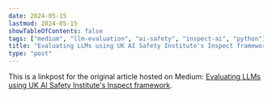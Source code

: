 ```yaml
---
date: 2024-05-15
lastmod: 2024-05-15
showTableOfContents: false
tags: ["medium", "llm-evaluation", "ai-safety", "inspect-ai", "python"]
title: "Evaluating LLMs using UK AI Safety Institute's Inspect framework"
type: "post"
---
```


This is a linkpost for the original article hosted on Medium: [Evaluating LLMs using UK AI Safety Institute's Inspect framework](https://medium.com/@lovkush/evaluating-llms-using-uk-ai-safety-institutes-inspect-framework-96435c9352f3). 